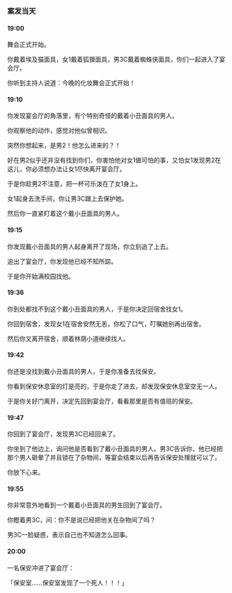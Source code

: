 ### 案发当天

#### 19:00

舞会正式开始。

你戴着埃及猫面具，女1戴着狐狸面具，男3C戴着蜘蛛侠面具，你们一起进入了宴会厅。

你听到主持人说道：今晚的化妆舞会正式开始！



#### 19:10

你发现宴会厅的角落里，有个特别奇怪的戴着小丑面具的男人。

你观察他的动作，感觉对他似曾相识。

突然你想起来，是男2！他怎么进来的？！



好在男2似乎还并没有找到你们，你害怕他对女1做可怕的事，又怕女1发现男2在这儿，你必须想办法让女1尽快离开宴会厅。

于是你趁男2不注意，把一杯可乐泼在了女1身上。

女1起身去洗手间，你让男3C跟上去保护她。

然后你一直紧盯着这个戴小丑面具的男人。



#### 19:15

你发现戴小丑面具的男人起身离开了现场，你立刻追了上去。

追出了宴会厅，你发现他已经不知所踪。

于是你开始满校园找他。



#### 19:36

你到处都找不到这个戴小丑面具的男人，于是你决定回宿舍找女1。

你回到宿舍，发现女1在宿舍安然无恙，你松了口气，叮嘱她别再出宿舍。

然后你又离开宿舍，顺着林荫小道继续找人。



#### 19:42

你还是没找到戴小丑面具的男人，于是你准备去找保安。

你看到保安休息室的灯是亮的，于是你走了进去，却发现保安休息室空无一人。

于是你关好门离开，决定先回到宴会厅，看看那里是否有值班的保安。



#### 19:47

你回到了宴会厅，发现男3C已经回来了。

你坐到了他边上，询问他是否看到了戴小丑面具的男人。男3C告诉你，他已经把那个男人砸晕了并且锁在了杂物间，等宴会结束以后再告诉保安处理就可以了。

你放下心来。



#### 19:55

你非常意外地看到一个戴着小丑面具的男生回到了宴会厅。

你瞪着男3C，问：你不是说已经把他关在杂物间了吗？

男3C一脸疑惑，表示自己也不知道怎么回事。



#### 20:00

一名保安冲进了宴会厅：

「保安室……保安室发现了一个死人！！！」


